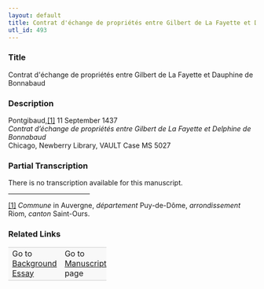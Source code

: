 ```yaml
---  
layout: default  
title: Contrat d'échange de propriétés entre Gilbert de La Fayette et Dauphine de Bonnabaud  
utl_id: 493
---
```


### Title

Contrat d'échange de propriétés entre Gilbert de La Fayette et Dauphine de Bonnabaud

### Description

<p>Pontgibaud,<a href="#_ftn1" id="_ftnref1" name="_ftnref1" title="">[1]</a> 11 September 1437<br /><em>Contrat d’échange de propriétés entre Gilbert de La Fayette et Delphine de Bonnabaud</em><br />
Chicago, Newberry Library, VAULT Case MS 5027</p>



### Partial Transcription

<p>There is no transcription available for this manuscript.</p>
<div>
<hr align="left" size="1" width="33%" /><div id="ftn1">
<a href="#_ftnref1" name="_ftn1" title="" id="_ftn1">[1]</a> <em>Commune</em> in Auvergne, <em>département</em> Puy-de-Dôme, <em>arrondissement</em> Riom, <em>canton</em> Saint-Ours.
</div>
</div>



### Related Links

<table border="0.5" cellpadding="1" cellspacing="1" style="width: 200px; background-color:#F8F8F8;">
    <tbody style="border-color:#ccc">
        <tr style="border-color:#ccc">
            <td>Go to <a href="https://centerfordigitalhumanities.github.io/Newberry-French-paleography/essay/493" target="_blank">Background Essay</a></td>
            <td>Go to <a href="https://centerfordigitalhumanities.github.io/Newberry-French-paleography/www/record.html?id=493" target="_blank">Manuscript</a> page</td>
        </tr>
    </tbody>
</table>
